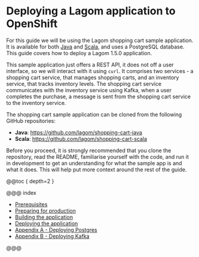 # Deploying a Lagom application to OpenShift

For this guide we will be using the Lagom shopping cart sample application. It is available for both [Java](https://github.com/lagom/shopping-cart-java/tree/1.5.x) and [Scala](https://github.com/lagom/shopping-cart-scala/tree/1.5.x), and uses a PostgreSQL database. This guide covers how to deploy a Lagom 1.5.0 application.

This sample application just offers a REST API, it does not off a user interface, so we will interact with it using `curl`. It comprises two services - a shopping cart service, that manages shopping carts, and an inventory service, that tracks inventory levels. The shopping cart service communicates with the inventory service using Kafka, when a user completes the purchase, a message is sent from the shopping cart service to the inventory service.

The shopping cart sample application can be cloned from the following GitHub repositories:

* **Java**: https://github.com/lagom/shopping-cart-java
* **Scala**: https://github.com/lagom/shopping-cart-scala

Before you proceed, it is strongly recommended that you clone the repository, read the README, familiarise yourself with the code, and run it in development to get an understanding for what the sample app is and what it does. This will help put more context around the rest of the guide.

@@toc { depth=2 }

@@@ index

* [Prerequisites](prerequisites.md)
* [Preparing for production](preparing-for-production.md)
* [Building the application](building.md)
* [Deploying the application](deploying.md)
* [Appendix A - Deploying Postgres](deploying-postgres.md)
* [Appendix B - Deploying Kafka](deploying-kafka.md)

@@@

